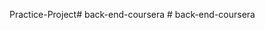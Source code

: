 Practice-Project#   b a c k - e n d - c o u r s e r a  
 #   b a c k - e n d - c o u r s e r a  
 